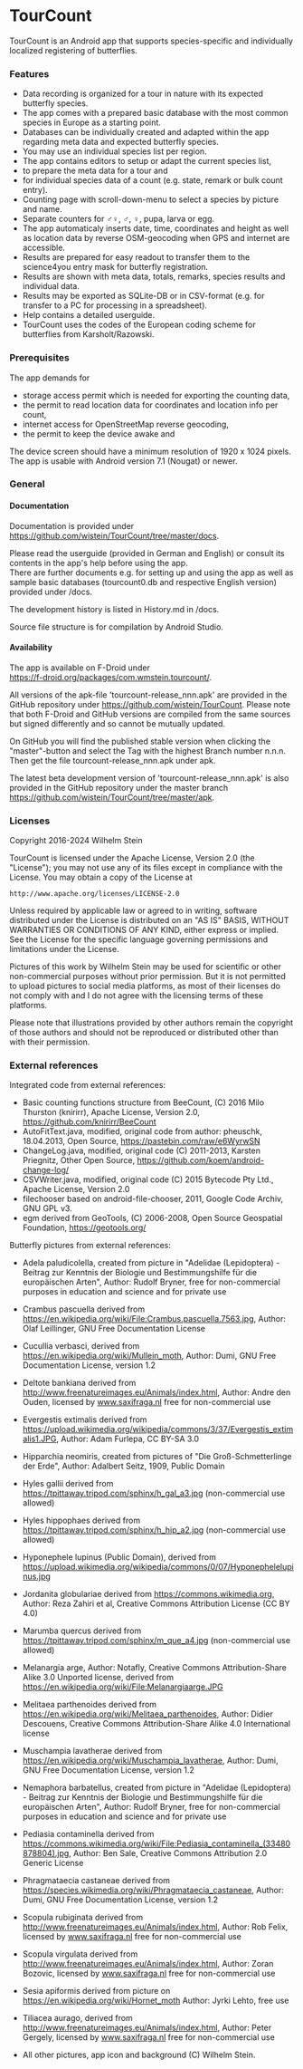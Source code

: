 # TourCount

TourCount is an Android app that supports species-specific and individually localized registering of butterflies.

### Features

- Data recording is organized for a tour in nature with its expected butterfly species.
- The app comes with a prepared basic database with the most common species in Europe as a starting point.
- Databases can be individually created and adapted within the app regarding meta data and expected butterfly species.
- You may use an individual species list per region.
- The app contains editors to setup or adapt the current species list,
- to prepare the meta data for a tour and
- for individual species data of a count (e.g. state, remark or bulk count entry).
- Counting page with scroll-down-menu to select a species by picture and name.
- Separate counters for ♂♀, ♂, ♀, pupa, larva or egg.
- The app automaticaly inserts date, time, coordinates and height as well as
  location data by reverse OSM-geocoding when GPS and internet are accessible.
- Results are prepared for easy readout to transfer them to the science4you entry mask for butterfly registration.
- Results are shown with meta data, totals, remarks, species results and individual data.
- Results may be exported as SQLite-DB or in CSV-format (e.g. for transfer to a PC for processing in a spreadsheet).
- Help contains a detailed userguide.
- TourCount uses the codes of the European coding scheme for butterflies from Karsholt/Razowski.

### Prerequisites
The app demands for 
- storage access permit which is needed for exporting the counting data, 
- the permit to read location data for coordinates and location info per count, 
- internet access for OpenStreetMap reverse geocoding, 
- the permit to keep the device awake and

The device screen should have a minimum resolution of 1920 x 1024 pixels.  
The app is usable with Android version 7.1 (Nougat) or newer.

### General
#### Documentation
Documentation is provided under  
https://github.com/wistein/TourCount/tree/master/docs.

Please read the userguide (provided in German and English) or consult its contents in the app's help 
before using the app.  
There are further documents e.g. for setting up and using the app as well as sample basic databases 
(tourcount0.db and respective English version) provided under /docs. 

The development history is listed in History.md in /docs.

Source file structure is for compilation by Android Studio.

#### Availability
The app is available on F-Droid under  
https://f-droid.org/packages/com.wmstein.tourcount/.
 
All versions of the apk-file 'tourcount-release_nnn.apk' are provided in the GitHub repository under 
https://github.com/wistein/TourCount.
Please note that both F-Droid and GitHub versions are compiled from the same sources but signed 
differently and so cannot be mutually updated.

On GitHub you will find the published stable version when clicking the "master"-button and select 
the Tag with the highest Branch number n.n.n. Then get the file tourcount-release_nnn.apk under apk. 

The latest beta development version of 'tourcount-release_nnn.apk' is also provided in the GitHub 
repository under the master branch https://github.com/wistein/TourCount/tree/master/apk.

### Licenses

Copyright 2016-2024 Wilhelm Stein

TourCount is licensed under the Apache License, Version 2.0 (the "License");
you may not use any of its files except in compliance with the License.
You may obtain a copy of the License at

    http://www.apache.org/licenses/LICENSE-2.0

Unless required by applicable law or agreed to in writing, software
distributed under the License is distributed on an "AS IS" BASIS,
WITHOUT WARRANTIES OR CONDITIONS OF ANY KIND, either express or implied.
See the License for the specific language governing permissions and
limitations under the License.

Pictures of this work by Wilhelm Stein may be used for scientific or other non-commercial purposes without prior permission.
But it is not permitted to upload pictures to social media platforms, as most of their licenses do not comply with and I do not agree with the licensing terms of these platforms.

Please note that illustrations provided by other authors remain the copyright of those authors and should not be reproduced or distributed other than with their permission.

### External references

Integrated code from external references:
- Basic counting functions structure from BeeCount, (C) 2016 Milo Thurston (knirirr), 
  Apache License, Version 2.0, https://github.com/knirirr/BeeCount
- AutoFitText.java, modified, original code from author: pheuschk, 18.04.2013, 
  Open Source, https://pastebin.com/raw/e6WyrwSN
- ChangeLog.java, modified, original code (C) 2011-2013, Karsten Priegnitz, 
  Other Open Source, https://github.com/koem/android-change-log/
- CSVWriter.java, modified, original code (C) 2015 Bytecode Pty Ltd., 
  Apache License, Version 2.0
- filechooser based on android-file-chooser, 2011, Google Code Archiv, GNU GPL v3.
- egm derived from GeoTools, (C) 2006-2008, Open Source Geospatial Foundation, 
  https://geotools.org/

Butterfly pictures from external references: 
- Adela paludicolella, created from picture in
  "Adelidae (Lepidoptera) - Beitrag zur Kenntnis der Biologie und Bestimmungshilfe für die europäischen Arten",
  Author: Rudolf Bryner, free for non-commercial purposes in education and science and for private use
- Crambus pascuella derived from https://en.wikipedia.org/wiki/File:Crambus.pascuella.7563.jpg,
  Author: Olaf Leillinger, GNU Free Documentation License
- Cucullia verbasci, derived from https://en.wikipedia.org/wiki/Mullein_moth, 
  Author: Dumi, GNU Free Documentation License, version 1.2
- Deltote bankiana derived from http://www.freenatureimages.eu/Animals/index.html, 
  Author: Andre den Ouden, licensed by www.saxifraga.nl free for non-commercial use
- Evergestis extimalis derived from https://upload.wikimedia.org/wikipedia/commons/3/37/Evergestis_extimalis1.JPG,
  Author: Adam Furlepa, CC BY-SA 3.0
- Hipparchia neomiris, created from pictures of "Die Groß-Schmetterlinge der Erde",
  Author: Adalbert Seitz, 1909, Public Domain
- Hyles gallii derived from https://tpittaway.tripod.com/sphinx/h_gal_a3.jpg (non-commercial use allowed)
- Hyles hippophaes derived from https://tpittaway.tripod.com/sphinx/h_hip_a2.jpg (non-commercial use allowed)
- Hyponephele lupinus (Public Domain), derived from https://upload.wikimedia.org/wikipedia/commons/0/07/Hyponephelelupinus.jpg
- Jordanita globulariae derived from https://commons.wikimedia.org, Author: Reza Zahiri et al, 
  Creative Commons Attribution License (CC BY 4.0)
- Marumba quercus derived from https://tpittaway.tripod.com/sphinx/m_que_a4.jpg (non-commercial use allowed)
- Melanargia arge, Author: Notafly, Creative Commons Attribution-Share Alike 3.0 Unported license, derived from 
  https://en.wikipedia.org/wiki/File:Melanargiaarge.JPG
- Melitaea parthenoides derived from https://en.wikipedia.org/wiki/Melitaea_parthenoides, 
  Author: Didier Descouens, Creative Commons Attribution-Share Alike 4.0 International license
- Muschampia lavatherae derived from https://en.wikipedia.org/wiki/Muschampia_lavatherae, 
  Author: Dumi, GNU Free Documentation License, version 1.2
- Nemaphora barbatellus, created from picture in
  "Adelidae (Lepidoptera) - Beitrag zur Kenntnis der Biologie und Bestimmungshilfe für die europäischen Arten",
  Author: Rudolf Bryner, free for non-commercial purposes in education and science and for private use
- Pediasia contaminella derived from
  https://commons.wikimedia.org/wiki/File:Pediasia_contaminella_(33480878804).jpg,
  Author: Ben Sale, Creative Commons Attribution 2.0 Generic License
- Phragmataecia castaneae derived from https://species.wikimedia.org/wiki/Phragmataecia_castaneae,
  Author: Dumi, GNU Free Documentation License, version 1.2 
- Scopula rubiginata derived from http://www.freenatureimages.eu/Animals/index.html,
  Author: Rob Felix, licensed by www.saxifraga.nl free for non-commercial use
- Scopula virgulata derived from http://www.freenatureimages.eu/Animals/index.html,
  Author: Zoran Bozovic, licensed by www.saxifraga.nl free for non-commercial use
- Sesia apiformis derived from picture on https://en.wikipedia.org/wiki/Hornet_moth
  Author: Jyrki Lehto, free use
- Tiliacea aurago, derived from http://www.freenatureimages.eu/Animals/index.html, 
  Author: Peter Gergely, licensed by www.saxifraga.nl free for non-commercial use

- All other pictures, app icon and background (C) Wilhelm Stein. 
